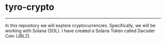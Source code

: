 # tyro-crypto
---
In this repository we will explore cryptocurrencies. Specifically, we will be working with Solana (SOL). I have created a Solana Token called Dacoder Coin (JBLZ).
